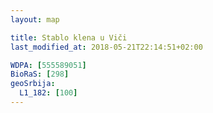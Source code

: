 ```yaml
---
layout: map

title: Stablo klena u Viči
last_modified_at: 2018-05-21T22:14:51+02:00

WDPA: [555589051]
BioRaS: [298]
geoSrbija:
  L1_182: [100]
---
```

